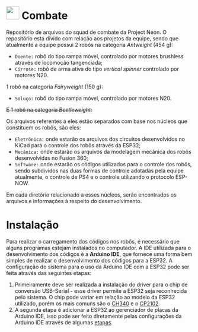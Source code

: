 # <img src= "https://live.staticflickr.com/65535/52687302733_022da3c6ca_n.png" height ="35" width ="35" /> Combate 

Repositório de arquivos do squad de combate da Project Neon. O repositório está divido com relação aos projetos da equipe, sendo que atualmente a equipe possui 2 robôs na categoria _Antweight_ (454 g):
- `Doente:` robô do tipo rampa móvel, controlado por motores brushless através de locomoção tangenciada;
- `Cirrose:` robô de arma ativa do tipo _vertical spinner_ controlado por motores N20.

1 robô na categoria _Fairyweight_ (150 g): 
- `Soluço:` robô do tipo rampa móvel, controlado por motores N20.

~~E 1 robô na categoria *Beetleweight*:~~

Os arquivos referentes a eles estão separados com base nos núcleos que constituem os robôs, são eles: 
 - `Eletrônica:` onde estarão os arquivos dos circuitos desenvolvidos no KiCad para o controle dos robôs através da ESP32;
 - `Mecânica:` onde estarão os arquivos da modelagem mecânica dos robôs desenvolvidas no Fusion 360;
 - `Software:` onde estarão os códigos utilizados para o controle dos robôs, sendo subdividos nas duas formas de controle adotadas pela equipe atualmente, o controle de PS4 e o controle utilizando o protocolo ESP-NOW.
 
 Em cada diretório relacionado a esses núcleos, serão encontrados os arquivos e informações à respeito do desenvolvimento.

# Instalação
Para realizar o carregamento dos códigos nos robôs, é necessário que alguns programas estejam instalados no computador. A IDE utilizada para o desenvolvimento dos códigos é a **Arduino IDE**, que fornece uma forma bem simples de realizar o desenvolvimento dos códigos para a ESP32.
A configuração do sistema para o uso da Arduino IDE com a ESP32 pode ser feita através das seguintes etapas:
1. Primeiramente deve ser realizada a instalação do driver para o chip de conversão USB-Serial - esse driver permite a ESP32 seja reconhecida pelo sistema. O chip pode variar em relação ao modelo da ESP32 utilizado, porém os mais comuns são o [CH340](https://www.blogdarobotica.com/2020/03/21/instalando-driver-serial-para-arduinos-com-chip-ch340/) e o [CP2102](https://www.silabs.com/developers/usb-to-uart-bridge-vcp-drivers?tab=downloads).
2. A segunda etapa é adicionar a ESP32 ao gerenciador de placas da Arduino IDE, isso pode ser feito diretamente pelas configurações da Arduino IDE através de algumas [etapas](https://www.fernandok.com/2018/09/instalando-esp32-no-arduino-ide-metodo.html).

